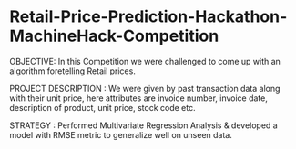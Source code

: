 # Retail-Price-Prediction-Hackathon-MachineHack-Competition

OBJECTIVE: In this Competition we were challenged to come up with an algorithm foretelling Retail prices. 

PROJECT DESCRIPTION : We were given by past transaction data along with their unit price, here attributes are invoice number, invoice date, description of
product, unit price, stock code etc. 

STRATEGY : Performed Multivariate Regression Analysis & developed a model with RMSE metric to generalize well on unseen data.

